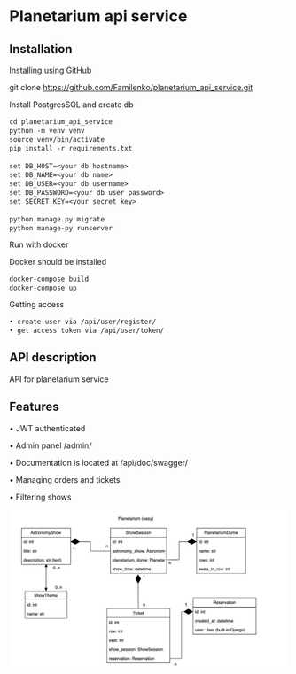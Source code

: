 # Planetarium api service

## Installation

Installing using GitHub 

git clone https://github.com/Familenko/planetarium_api_service.git

Install PostgresSQL and create db
```
cd planetarium_api_service
python -m venv venv 
source venv/bin/activate 
pip install -r requirements.txt 

set DB_HOST=<your db hostname> 
set DB_NAME=<your db name> 
set DB_USER=<your db username> 
set DB_PASSWORD=<your db user password> 
set SECRET_KEY=<your secret key> 

python manage.py migrate
python manage-py runserver
```

Run with docker

Docker should be installed 

```
docker-compose build
docker-compose up
```
Getting access
```
• create user via /api/user/register/
• get access token via /api/user/token/
```

## API description

API for planetarium service

## Features

• JWT authenticated

• Admin panel /admin/

• Documentation is located at /api/doc/swagger/

• Managing orders and tickets

• Filtering shows

![schema](planetarium_diagram.png)
